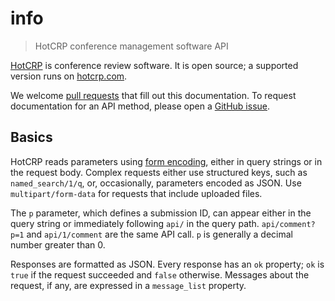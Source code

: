 # info

> HotCRP conference management software API

[HotCRP](https://github.com/kohler/hotcrp) is conference review software. It
is open source; a supported version runs on [hotcrp.com](https://hotcrp.com/).

We welcome [pull requests](https://github.com/kohler/hotcrp/pulls) that fill
out this documentation. To request documentation for an API method, please
open a [GitHub issue](https://github.com/kohler/hotcrp/issues).

## Basics

HotCRP reads parameters using [form
encoding](https://developer.mozilla.org/en-US/docs/Web/HTTP/Methods/POST),
either in query strings or in the request body. Complex requests either use
structured keys, such as `named_search/1/q`, or, occasionally, parameters
encoded as JSON. Use `multipart/form-data` for requests that include uploaded
files.

The `p` parameter, which defines a submission ID, can appear either in the
query string or immediately following `api/` in the query path.
`api/comment?p=1` and `api/1/comment` are the same API call. `p` is generally
a decimal number greater than 0.

Responses are formatted as JSON. Every response has an `ok` property; `ok` is
`true` if the request succeeded and `false` otherwise. Messages about the
request, if any, are expressed in a `message_list` property.

